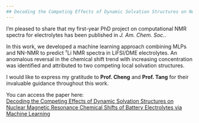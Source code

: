 ```yaml
---
## Decoding the Competing Effects of Dynamic Solvation Structures on Nuclear Magnetic Resonance Chemical Shifts of Battery Electrolytes via Machine Learning
---
```


I’m pleased to share that my first-year PhD project on computational NMR spectra for electrolytes has been published in *J. Am. Chem. Soc.*. 

In this work, we developed a machine learning approach combining MLPs and NN-NMR to predict ⁷Li NMR spectra in LiFSI/DME electrolytes. An anomalous reversal in the chemical shift trend with increasing concentration was identified and attributed to two competing local solvation structures.

I would like to express my gratitude to **Prof. Cheng** and **Prof. Tang** for their invaluable guidance throughout this work.

You can access the paper here:  
[Decoding the Competing Effects of Dynamic Solvation Structures on Nuclear Magnetic Resonance Chemical Shifts of Battery Electrolytes via Machine Learning](https://pubs.acs.org/doi/10.1021/jacs.5c02710)
